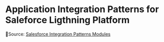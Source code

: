 # Application Integration Patterns for Saleforce Ligthning Platform

🔗Source: [Salesforce Integration Patterns Modules](https://trailhead.salesforce.com/content/learn/modules/app-integration-patterns?trail_id=explore-integration-patterns-and-practices&trailmix_creator_id=strailhead&trailmix_slug=architect-integration-architecture)
